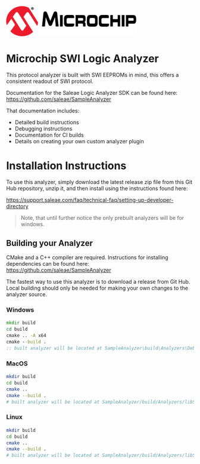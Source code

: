 <a href="https://www.microchip.com"><p align="left"><img src="./docs/microchip.png" width="350" alt=""></a>

# Microchip SWI Logic Analyzer

This protocol analyzer is built with SWI EEPROMs in mind, this offers a consistent readout of SWI protocol.

Documentation for the Saleae Logic Analyzer SDK can be found here:
https://github.com/saleae/SampleAnalyzer

That documentation includes:

- Detailed build instructions
- Debugging instructions
- Documentation for CI builds
- Details on creating your own custom analyzer plugin

# Installation Instructions

To use this analyzer, simply download the latest release zip file from this Git Hub repository, unzip it, and then install using the instructions found here:

https://support.saleae.com/faq/technical-faq/setting-up-developer-directory

> Note, that until further notice the only prebuilt analyzers will be for windows.

<!-- # A note on downloading the MacOS Analyzer builds

This section only applies to downloaded pre-built protocol analyzer binaries on MacOS. If you build the protocol analyzer locally; or acquire it in a different way, this section does not apply.

Any time you download a binary from the internet on a Mac, whether it be an application or a shared library, MacOS will flag that binary for "quarantine". MacOS then requires any quarantined binary to be signed and notarized through the MacOS developer program before it will allow that binary to be executed.

Because of this, when you download a pre-compiled protocol analyzer plugin from the internet and try to load it in the Saleae software, you will most likely see an error message like this:

> "SWIAnalyzer.so" cannot be opened because the developer cannot be verified.

Signing and notarizing of open source software can be rare; because it requires an active paid subscription to the MacOS developer program, and the signing and notarization process frequently changes and becomes more restrictive, requiring frequent updates to the build process.

The quickest solution to this is to simply remove the quarantine flag added by MacOS using a simple command line tool.

Note - the purpose of code signing and notarization is to help end users be sure that the binary they downloaded did indeed come from the original publisher and hasn't been modified. Saleae does not create, control, or review 3rd party analyzer plugins available on the internet, and thus you must trust the original author and the website where you are downloading the plugin. (This applies to all software you've ever downloaded, essentially.)

To remove the quarantine flag on MacOS, you can simply open the terminal and navigate to the directory containing the downloaded shared library.

This will show what flags are present on the binary:

```sh
xattr libSimpleSerialAnalyzer.so
# example output:
# com.apple.macl
# com.apple.quarantine
```

This command will remove the quarantine flag:

```sh
xattr -r -d com.apple.quarantine libSimpleSerialAnalyzer.so
```

To verify the flag was removed, run the first command again and verify the quarantine flag is no longer present. -->

## Building your Analyzer

CMake and a C++ compiler are required. Instructions for installing dependencies can be found here:
https://github.com/saleae/SampleAnalyzer

The fastest way to use this analyzer is to download a release from Git Hub. Local building should only be needed for making your own changes to the analyzer source.

### Windows

```bat
mkdir build
cd build
cmake .. -A x64
cmake --build .
:: built analyzer will be located at SampleAnalyzer\build\Analyzers\Debug\SimpleSerialAnalyzer.dll
```

### MacOS

```bash
mkdir build
cd build
cmake ..
cmake --build .
# built analyzer will be located at SampleAnalyzer/build/Analyzers/libSimpleSerialAnalyzer.so
```

### Linux

```bash
mkdir build
cd build
cmake ..
cmake --build .
# built analyzer will be located at SampleAnalyzer/build/Analyzers/libSimpleSerialAnalyzer.so
```
